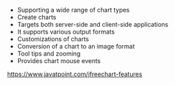 * Supporting a wide range of chart types
* Create charts
* Targets both server-side and client-side applications
* It supports various output formats
* Customizations of charts
* Conversion of a chart to an image format
* Tool tips and zooming
* Provides chart mouse events

https://www.javatpoint.com/jfreechart-features
